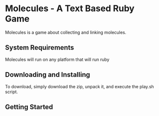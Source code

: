 # Molecules - A Text Based Ruby Game

Molecules is a game about collecting and linking molecules. 

## System Requirements
Molecules will run on any platform that will run ruby

## Downloading and Installing
To download, simply download the zip, unpack it, and execute the play.sh script.

## Getting Started
